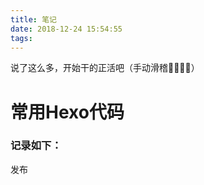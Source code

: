 ```yaml
---
title: 笔记
date: 2018-12-24 15:54:55
tags:
---
```

说了这么多，开始干的正活吧（手动滑稽🤪🤪🤪🤪）
# 常用Hexo代码
### 记录如下：
发布
```hexo

```